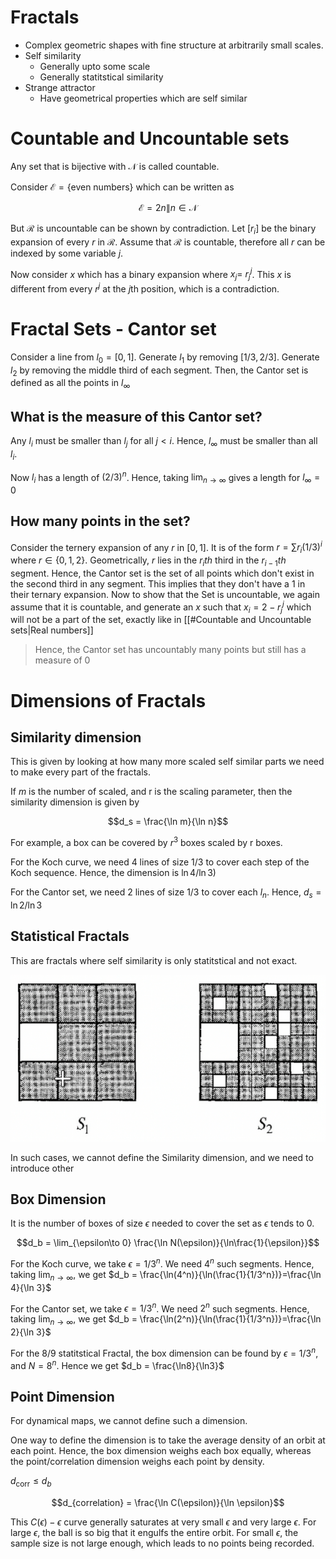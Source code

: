 # Fractals

- Complex geometric shapes with fine structure at arbitrarily small scales.
- Self similarity
  - Generally upto some scale
  - Generally statitstical similarity
- Strange attractor
  - Have geometrical properties which are self similar

# Countable and Uncountable sets

Any set that is bijective with $\mathcal{N}$ is called countable.

Consider $\mathcal{E} = \{\text{even numbers}\}$ which can be written as 

$$\mathcal{E} = {2n \| n\in \mathcal{N}}$$

But $\mathcal{R}$ is uncountable can be shown by contradiction.
Let $[r_i]$ be the binary expansion of every $r$ in $\mathcal{R}$.
Assume that $\mathcal{R}$ is countable, therefore all $r$ can be indexed by some variable $j$.

Now consider $x$ which has a binary expansion where $x_j = ~r_{j}^j$. This $x$ is different from every $r^j$ at the $j$th position, which is a contradiction.

# Fractal Sets - Cantor set

Consider a line from $l_0 = [0, 1]$. Generate $l_1$ by removing $[1/3, 2/3]$. Generate $l_2$ by removing the middle third of each segment. Then, the Cantor set is defined as all the points in $l_\infty$


## What is the measure of this Cantor set?

Any $l_i$ must be smaller than $l_j$ for all $j<i$. Hence, $l_\infty$ must be smaller than all $l_i$. 

Now $l_i$ has a length of $(2/3)^n$. Hence, taking $\lim_{n\to\infty}$ gives a length for $l_\infty = 0$

## How many points in the set?

Consider the ternery expansion of any $r$ in $[0, 1]$. It is of the form $r = \sum r_i (1/3)^i$ where $r\in \{0, 1, 2\}$. Geometrically, $r$ lies in the $r_ith$ third in the $r_{i-1}th$ segment.
Hence, the Cantor set is the set of all points which don't exist in the second third in any segment. This implies that they don't have a $1$ in their ternary expansion.
Now to show that the Set is uncountable, we again assume that it is countable, and generate an $x$ such that $x_i = 2 - r^j_j$ which will not be a part of the set, exactly like in [[#Countable and Uncountable sets\|Real numbers]]

> Hence, the Cantor set has uncountably many points but still has a measure of 0

# Dimensions of Fractals

## Similarity dimension

This is given by looking at how many more scaled self similar parts we need to make every part of the fractals.

If $m$ is the number of scaled, and r is the scaling parameter, then the similarity dimension is given by 

$$d_s = \frac{\ln m}{\ln n}$$

For example, a box can be covered by $r^3$ boxes scaled by r boxes.

For the Koch curve, we need 4 lines of size 1/3 to cover each step of the Koch sequence. Hence, the dimension is $\ln4/\ln3)$

For the Cantor set, we need 2 lines of size 1/3 to cover each $l_n$. Hence, $d_{s} = \ln2/\ln3$

## Statistical Fractals

This are fractals where self similarity is only statitstical and not exact.

![](attachments/2022-03-10-22-32-39.png)

In such cases, we cannot define the Similarity dimension, and we need to introduce other 

## Box Dimension

It is the number of boxes of size $\epsilon$ needed to cover the set as $\epsilon$ tends to 0.

$$d_b = \lim_{\epsilon\to 0} \frac{\ln N(\epsilon)}{\ln\frac{1}{\epsilon}}$$

For the Koch curve, we take $\epsilon = 1/3^n$. We need $4^n$ such segments. Hence, taking $\lim_{n\to\infty}$, we get $d_b = \frac{\ln(4^n)}{\ln(\frac{1}{1/3^n})}=\frac{\ln 4}{\ln 3}$

For the Cantor set, we take $\epsilon = 1/3^n$. We need $2^n$ such segments. Hence, taking $\lim_{n\to\infty}$, we get $d_b = \frac{\ln(2^n)}{\ln(\frac{1}{1/3^n})}=\frac{\ln 2}{\ln 3}$

For the 8/9 statitstical Fractal, the box dimension can be found by $\epsilon = 1/3^n$, and $N = 8^n$. Hence we get $d_b = \frac{\ln8}{\ln3}$



## Point Dimension

For dynamical maps, we cannot define such a dimension.

One way to define the dimension is to take the average density of an orbit at each point. Hence, the box dimension weighs each box equally, whereas the point/correlation dimension weighs each point by density.

$d_\text{corr} \le d_b$

$$d_{correlation} = \frac{\ln C(\epsilon)}{\ln \epsilon}$$

This $C(\epsilon)-\epsilon$ curve generally saturates at very small $\epsilon$ and very large $\epsilon$. For large $\epsilon$, the ball is so big that it engulfs the entire orbit. For small $\epsilon$, the sample size is not large enough, which leads to no points being recorded.


[//begin]: # "Autogenerated link references for markdown compatibility"
[#Countable and Uncountable sets|Real numbers]: #countable-and-uncountable-sets "Real numbers"
[//end]: # "Autogenerated link references"